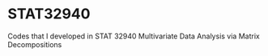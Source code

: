 # STAT32940
Codes that I developed in STAT 32940 Multivariate Data Analysis via Matrix Decompositions
